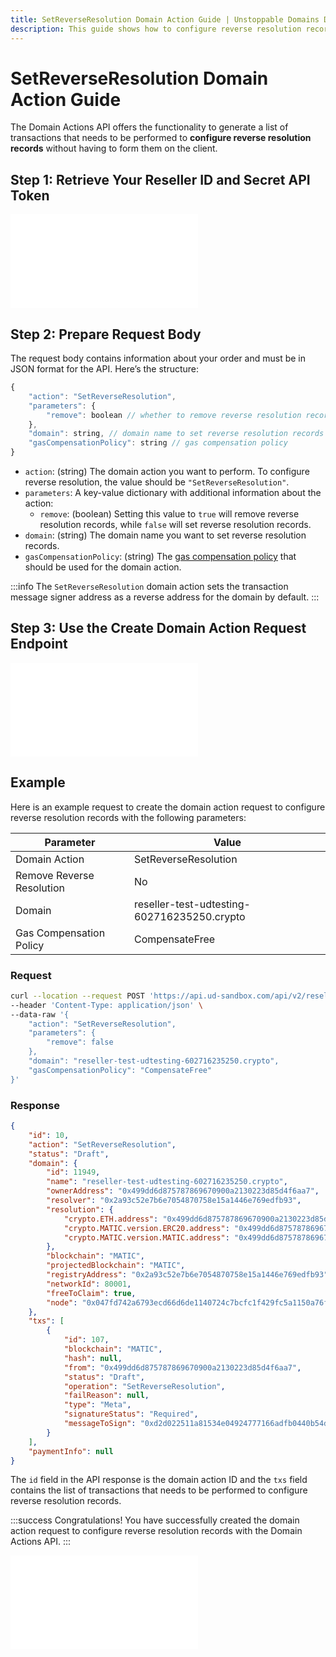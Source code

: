 ```yaml
---
title: SetReverseResolution Domain Action Guide | Unstoppable Domains Developer Portal
description: This guide shows how to configure reverse resolution records using the Domain Actions API.
---
```


# SetReverseResolution Domain Action Guide

The Domain Actions API offers the functionality to generate a list of transactions that needs to be performed to **configure reverse resolution records** without having to form them on the client.

## Step 1: Retrieve Your Reseller ID and Secret API Token

<embed src="/snippets/_reseller-id-location.md" />

## Step 2: Prepare Request Body

The request body contains information about your order and must be in JSON format for the API. Here’s the structure:

```javascript
{
    "action": "SetReverseResolution",
    "parameters": {
        "remove": boolean // whether to remove reverse resolution records
    },
    "domain": string, // domain name to set reverse resolution records
    "gasCompensationPolicy": string // gas compensation policy
}
```

* `action`: (string) The domain action you want to perform. To configure reverse resolution, the value should be `"SetReverseResolution"`.
* `parameters`: A key-value dictionary with additional information about the action:
  * `remove`: (boolean) Setting this value to `true` will remove reverse resolution records, while `false` will set reverse resolution records.
* `domain`: (string) The domain name you want to set reverse resolution records.
* `gasCompensationPolicy`: (string) The [gas compensation policy](overview.md#gas-compensation-policies) that should be used for the domain action.

:::info
The `SetReverseResolution` domain action sets the transaction message signer address as a reverse address for the domain by default.
:::

## Step 3: Use the Create Domain Action Request Endpoint

<embed src="/snippets/_domain-actions-endpoint-usage.md" />

## Example

Here is an example request to create the domain action request to configure reverse resolution records with the following parameters:

| Parameter | Value |
| - | - |
| Domain Action | SetReverseResolution |
| Remove Reverse Resolution | No |
| Domain | reseller-test-udtesting-602716235250.crypto |
| Gas Compensation Policy | CompensateFree |

### Request

```bash
curl --location --request POST 'https://api.ud-sandbox.com/api/v2/resellers/{PARTNER_RESELLERID}/actions' \
--header 'Content-Type: application/json' \
--data-raw '{
    "action": "SetReverseResolution",
    "parameters": {
        "remove": false
    },
    "domain": "reseller-test-udtesting-602716235250.crypto",
    "gasCompensationPolicy": "CompensateFree"
}'
```

### Response

```json
{
    "id": 10,
    "action": "SetReverseResolution",
    "status": "Draft",
    "domain": {
        "id": 11949,
        "name": "reseller-test-udtesting-602716235250.crypto",
        "ownerAddress": "0x499dd6d875787869670900a2130223d85d4f6aa7",
        "resolver": "0x2a93c52e7b6e7054870758e15a1446e769edfb93",
        "resolution": {
            "crypto.ETH.address": "0x499dd6d875787869670900a2130223d85d4f6aa7",
            "crypto.MATIC.version.ERC20.address": "0x499dd6d875787869670900a2130223d85d4f6aa7",
            "crypto.MATIC.version.MATIC.address": "0x499dd6d875787869670900a2130223d85d4f6aa7"
        },
        "blockchain": "MATIC",
        "projectedBlockchain": "MATIC",
        "registryAddress": "0x2a93c52e7b6e7054870758e15a1446e769edfb93",
        "networkId": 80001,
        "freeToClaim": true,
        "node": "0x047fd742a6793ecd66d6de1140724c7bcfc1f429fc5a1150a76f58877105b6da"
    },
    "txs": [
        {
            "id": 107,
            "blockchain": "MATIC",
            "hash": null,
            "from": "0x499dd6d875787869670900a2130223d85d4f6aa7",
            "status": "Draft",
            "operation": "SetReverseResolution",
            "failReason": null,
            "type": "Meta",
            "signatureStatus": "Required",
            "messageToSign": "0xd2d022511a81534e04924777166adfb0440b54da944642d9ced160fc5b21a88a"
        }
    ],
    "paymentInfo": null
}
```

The `id` field in the API response is the domain action ID and the `txs` field contains the list of transactions that needs to be performed to configure reverse resolution records.

:::success Congratulations!
You have successfully created the domain action request to configure reverse resolution records with the Domain Actions API.
:::

<embed src="/snippets/_discord.md" />
